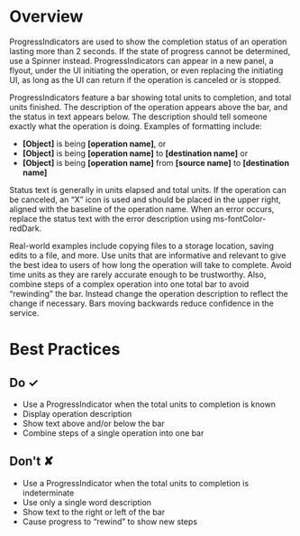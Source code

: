 # Overview
ProgressIndicators are used to show the completion status of an operation lasting more than 2 seconds. If the state of progress cannot be determined, use a Spinner instead. ProgressIndicators can appear in a new panel, a flyout, under the UI initiating the operation, or even replacing the initiating UI, as long as the UI can return if the operation is canceled or is stopped.

ProgressIndicators feature a bar showing total units to completion, and total units finished. The description of the operation appears above the bar, and the status in text appears below. The description should tell someone exactly what the operation is doing. Examples of formatting include:

- **[Object]** is being **[operation name]**, or
- **[Object]** is being **[operation name]** to **[destination name]** or
- **[Object]** is being **[operation name]** from **[source name]** to **[destination name]**

Status text is generally in units elapsed and total units. If the operation can be canceled, an “X” icon is used and should be placed in the upper right, aligned with the baseline of the operation name. When an error occurs, replace the status text with the error description using ms-fontColor-redDark.

Real-world examples include copying files to a storage location, saving edits to a file, and more. Use units that are informative and relevant to give the best idea to users of how long the operation will take to complete. Avoid time units as they are rarely accurate enough to be trustworthy. Also, combine steps of a complex operation into one total bar to avoid “rewinding” the bar. Instead change the operation description to reflect the change if necessary. Bars moving backwards reduce confidence in the service.



# Best Practices

## Do &#10003;
- Use a ProgressIndicator when the total units to completion is known
- Display operation description
- Show text above and&#x2F;or below the bar
- Combine steps of a single operation into one bar

## Don't &#10008;
- Use a ProgressIndicator when the total units to completion is indeterminate
- Use only a single word description
- Show text to the right or left of the bar
- Cause progress to “rewind” to show new steps